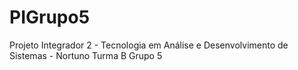 # PIGrupo5
 Projeto Integrador 2 - Tecnologia em Análise e Desenvolvimento de Sistemas - Nortuno Turma B Grupo 5

